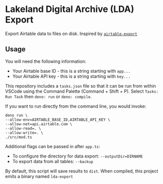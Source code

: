 # Lakeland Digital Archive (LDA) Export

Export Airtable data to files on disk. Inspired by
[`airtable-export`](https://github.com/simonw/airtable-export)

## Usage

You will need the following information:

- Your Airtable base ID - this is a string starting with `app...`
- Your Airtable API key - this is a string starting with `key...`

This repository includes a `tasks.json` file so that it can be run from within
VSCode using the Command Palette (Command + Shift + P). Select `Tasks: Run Task`
then `deno: run` or `deno: compile`.

If you want to run directly from the command line, you would invoke:

```
deno run \ 
--allow-env=AIRTABLE_BASE_ID,AIRTABLE_API_KEY \
--allow-net=api.airtable.com \
--allow-read=. \
--allow-write=. \
./src/mod.ts
```

Additional flags can be passed in after `app.ts`:

- To configure the directory for data export: `--outputDir=DIRNAME`
- To export data from all tables: `--backup`

By default, this script will save results to `dist`. When compiled, this project
emits a binary named `lda-export`
